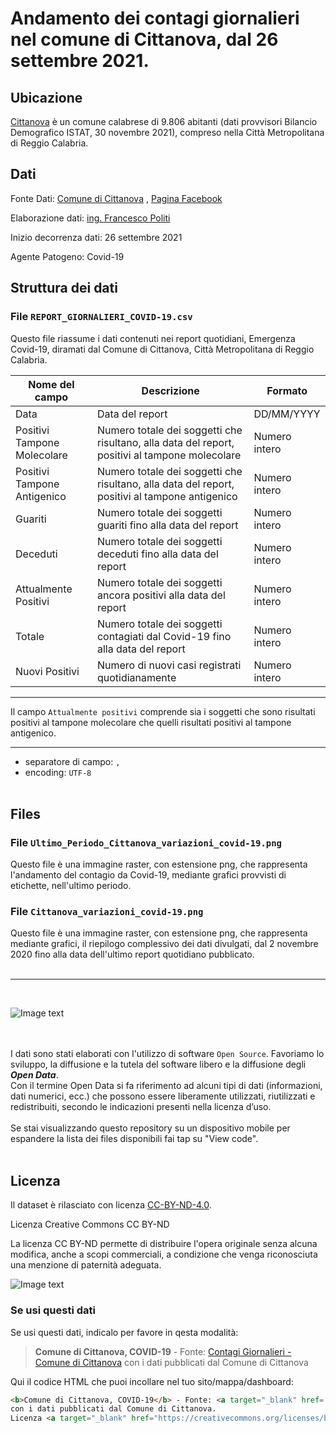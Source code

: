 
# Andamento dei contagi giornalieri<BR> nel comune di Cittanova, dal 26 settembre 2021. # 

## Ubicazione ##

[Cittanova](https://www.cittanovaonline.it/) è un comune calabrese di 9.806 abitanti (dati provvisori Bilancio Demografico ISTAT, 30 novembre 2021), compreso nella Città Metropolitana di Reggio Calabria. 

## Dati ##

Fonte Dati: [Comune di Cittanova](https://www.comune.cittanova.rc.it/) , [Pagina Facebook](https://www.facebook.com/CittanovaGentile/)

Elaborazione dati: [ing. Francesco Politi](https://www.cittanovaonline.it/francescopoliti/)

Inizio decorrenza dati: 26 settembre 2021


Agente Patogeno: Covid-19

## Struttura dei dati ##

### File `REPORT_GIORNALIERI_COVID-19.csv` ###

Questo file riassume i dati contenuti nei report quotidiani, Emergenza Covid-19, diramati dal Comune di Cittanova, Città Metropolitana di Reggio Calabria.<BR>

Nome del campo | Descrizione | Formato 
-------------- | ----------- | ------- 
Data | Data del report | DD/MM/YYYY 
Positivi Tampone Molecolare | Numero totale dei soggetti che risultano, alla data del report, positivi al tampone molecolare | Numero intero 
Positivi Tampone Antigenico | Numero totale dei soggetti che risultano, alla data del report, positivi al tampone antigenico | Numero intero
Guariti | Numero totale dei soggetti guariti fino alla data del report | Numero intero
Deceduti | Numero totale dei soggetti deceduti fino alla data del report | Numero intero
Attualmente Positivi | Numero totale dei soggetti ancora positivi alla data del report | Numero intero
Totale | Numero totale dei soggetti contagiati dal Covid-19 fino alla data del report | Numero intero
Nuovi Positivi | Numero di nuovi casi registrati quotidianamente | Numero intero

______
Il campo `Attualmente positivi` comprende sia i soggetti che sono risultati positivi al tampone molecolare che quelli risultati positivi al tampone antigenico.
_______

- separatore di campo: `,`
- encoding: `UTF-8`
<BR><BR>

## Files ##


### File `Ultimo_Periodo_Cittanova_variazioni_covid-19.png` ###

Questo file è una immagine raster, con estensione png, che rappresenta l'andamento del contagio da Covid-19, mediante grafici provvisti di etichette, nell'ultimo periodo.


### File `Cittanova_variazioni_covid-19.png` ###

Questo file è una immagine raster, con estensione png, che rappresenta mediante grafici, il riepilogo complessivo dei dati divulgati, dal 2 novembre 2020 fino alla data dell'ultimo report quotidiano pubblicato.
<BR><BR>
_______
<BR>


![Image text](http://www.cittanovaonline.it/repository/logo_covid.png)

<BR><BR>
I dati sono stati elaborati con l'utilizzo di software `Open Source`. Favoriamo lo sviluppo, la diffusione e la tutela del software libero e la diffusione degli ***Open Data***.<BR>
Con il termine Open Data si fa riferimento ad alcuni tipi di dati (informazioni, dati numerici, ecc.) che possono essere liberamente utilizzati, riutilizzati e redistribuiti, secondo le indicazioni presenti nella licenza d’uso.<BR>
<BR>
Se stai visualizzando questo repository su un dispositivo mobile per espandere la lista dei files disponibili fai tap su "View code".
<BR><BR>

## Licenza ##

Il dataset è rilasciato con licenza [CC-BY-ND-4.0](https://creativecommons.org/licenses/by-nd/4.0/deed.it).


Licenza Creative Commons CC BY-ND

La licenza CC BY-ND permette di distribuire l'opera originale senza alcuna modifica, anche a scopi commerciali, a condizione che venga riconosciuta una menzione di paternità adeguata.

![Image text](http://www.cittanovaonline.it/repository/cc_by_nd.png)


### Se usi questi dati

Se usi questi dati, indicalo per favore in qesta modalità:

> <b>Comune di Cittanova, COVID-19</b> - Fonte: <a href='https://github.com/francescopoliti/CITTANOVA-COVID-19' target='_blank'>Contagi Giornalieri - Comune di Cittanova</a> con i dati pubblicati dal Comune di Cittanova

Qui il codice HTML che puoi incollare nel tuo sito/mappa/dashboard:

```html
<b>Comune di Cittanova, COVID-19</b> - Fonte: <a target="_blank" href='https://github.com/francescopoliti/CITTANOVA-COVID-19' target='_blank'>Contagi Giornalieri - Comune di Cittanova</a>
con i dati pubblicati dal Comune di Cittanova.
Licenza <a target="_blank" href="https://creativecommons.org/licenses/by-nd/4.0/deed.it">CC BY ND 4.0</a>
```


